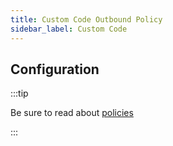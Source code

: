 ```yaml
---
title: Custom Code Outbound Policy
sidebar_label: Custom Code
---
```


<!-- Description goes here-->

## Configuration

:::tip

Be sure to read about [policies](/docs/policies)

:::

<PolicyConfig id="custom-code-outbound" />
